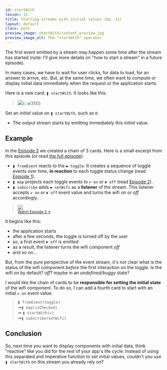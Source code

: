 ```yaml
---
id: startWith
lesson: 11
title: Starting streams with initial values (Ep. 11)
layout: default
class: post
preview_image: startWith/content_preview.jpg
preview_image_alt: The "startWith" operator
---
```


The first event emitted by a stream may happen some time after the stream has started (note: I'll give more details on "how to start a stream" in a future episode).

In many cases, we have to wait for user clicks, for data to load, for an answer to arrive, etc. But, at the same time, we often want to compute or display initial data immediately when the request or the application starts.

Here is a new card: `❚ startWith`. It looks like this:

> ![](img/startWith/startWith.gif){:.w350}

Set an _initial_ value on `❚ startWith`, such as `0`:
- The output stream starts by emitting immediately this _initial_ value.

## Example

In the [Episode 3](/listen) we created a chain of 3 cards. Here is a small excerpt from this episode (or read [the full episode](/listen)):

- `❚ fromEvent` reacts to the `▬ toggle`. It creates a sequence of toggle events over time, **in reaction** to each toggle status change (read [Episode 1](/fromEvent)).
- `❚ map` projects each toggle events to `✔ on` or `✘ off` (read [Episode 2](/map)).
- `❚ subscribe` adds `▬ setWifi` as a **listener** of the stream. This listener accepts `✔ on` or `✘ off` event value and turns the wifi _on_ or _off_ accordingly.

> [![](img/startWith/toggle-wifi.jpg)](/listen)
> <br/><small>[Watch Episode 3 ↗](/listen)</small>

It begins like this:

- the application starts
- after a few seconds, the toggle is turned off by the user
- so, a first event `✘ off` is emitted
- as a result, the listener turns the wifi component _off_
- and so on...

But, from the pure perspective of the event stream, it's not clear what is the status of the wifi component _before_ the first interaction on the toggle. Is the wifi _on_ by default? _off_? maybe in an _undefined/buggy_ state?

I would like the chain of cards to be **responsible for setting the initial state** of the wifi component. To do so, I can add a fourth card to start with an initial `✔ on` event value:

> `❚ fromEvent(toggle)`<br/>
>  ➟`❚ map(isChecked)`<br/>
>  ➟ <span class="highlighted">`❚ startWith(✔)`</span><br/>
>  ➟`❚ subscribe(setWifi)`

## Conclusion

So, next time you want to display components with initial data, think "reactive" like you did for the rest of your app's life cycle. Instead of using this separated and imperative function to set initial values, couldn't you use `❚ startWith` on this stream you already rely on?






